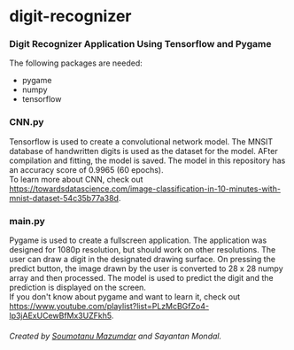 # digit-recognizer
### Digit Recognizer Application Using Tensorflow and Pygame

The following packages are needed:
* pygame
* numpy
* tensorflow

### CNN.py
Tensorflow is used to create a convolutional network model. The MNSIT database of handwritten digits is used as the dataset for the model. AFter compilation and fitting, the model is saved. The model in this repository has an accuracy score of 0.9965 (60 epochs).  
To learn more about CNN, check out <https://towardsdatascience.com/image-classification-in-10-minutes-with-mnist-dataset-54c35b77a38d>.

### main.py
Pygame is used to create a fullscreen application. The application was designed for 1080p resolution, but should work on other resolutions. The user can draw a digit in the designated drawing surface. On pressing the predict button, the image drawn by the user is converted to 28 x 28 numpy array and then processed. The model is used to predict the digit and the prediction is displayed on the screen.  
If you don't know about pygame and want to learn it, check out <https://www.youtube.com/playlist?list=PLzMcBGfZo4-lp3jAExUCewBfMx3UZFkh5>.

###### Created by [Soumotanu Mazumdar](https://github.com/FortunateSpy5) and Sayantan Mondal.
